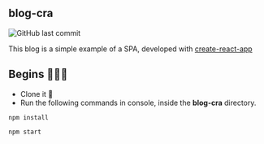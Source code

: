 ## blog-cra

<img alt="GitHub last commit" src="https://img.shields.io/github/last-commit/wilberth-cl/blog-cra">

This blog is a simple example of a SPA, developed with [create-react-app](https://github.com/facebook/create-react-app)

## Begins 🏃🏼‍♂️
* Clone it  🙂
* Run the following commands in console, inside the **blog-cra** directory.

~~~~
npm install
~~~~
~~~~
npm start
~~~~
